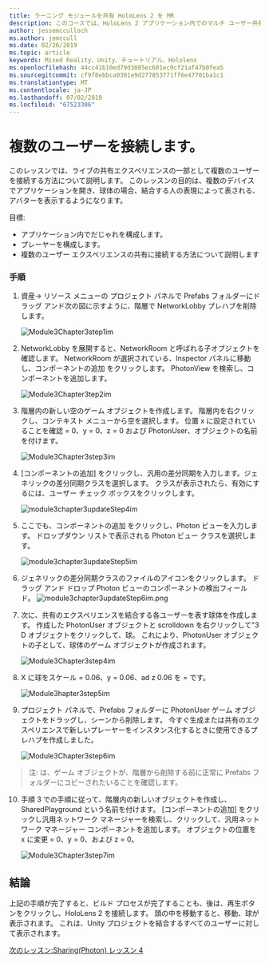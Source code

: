 ```yaml
---
title: ラーニング モジュールを共有 HoloLens 2 を MR
description: このコースでは、HoloLens 2 アプリケーション内でのマルチ ユーザー共有機能を実装する方法について説明します。
author: jessemcculloch
ms.author: jemccull
ms.date: 02/26/2019
ms.topic: article
keywords: Mixed Reality、Unity、チュートリアル、Hololens
ms.openlocfilehash: 44cc41b10ed79d3085ec601ec9cf21af47b0fea5
ms.sourcegitcommit: cf9f8ebbca0301e9d277853771ff6e47701ba1c1
ms.translationtype: MT
ms.contentlocale: ja-JP
ms.lasthandoff: 07/02/2019
ms.locfileid: "67523306"
---
```

# <a name="connecting-multiple-users"></a>複数のユーザーを接続します。

このレッスンでは、ライブの共有エクスペリエンスの一部として複数のユーザーを接続する方法について説明します。 このレッスンの目的は、複数のデバイスでアプリケーションを開き、球体の場合、結合する人の表現によって表される、アバターを表示するようになります。 

目標:

- アプリケーション内でだじゃれを構成します。
- プレーヤーを構成します。
- 複数のユーザー エクスペリエンスの共有に接続する方法について説明します

### <a name="instructions"></a>手順

1. 資産-> リソース メニューの プロジェクト パネルで Prefabs フォルダーにドラッグ アンド次の図に示すように、階層で NetworkLobby プレハブを削除します。


   ![Module3Chapter3step1im](images/module3chapter3step1im.PNG)

2. NetworkLobby を展開すると、NetworkRoom と呼ばれる子オブジェクトを確認します。 NetworkRoom が選択されている、Inspector パネルに移動し、コンポーネントの追加 をクリックします。 PhotonView を検索し、コンポーネントを追加します。

   ![Module3Chapter3tep2im](images/module3chapter3step2im.PNG)

3. 階層内の新しい空のゲーム オブジェクトを作成します。 階層内を右クリックし、コンテキスト メニューから空を選択します。 位置 x に設定されていることを確認 = 0、y = 0、z = 0 および PhotonUser、オブジェクトの名前を付けます。

   ![Module3Chapter3step3im](images/module3chapter3step3im.PNG)

4. [コンポーネントの追加] をクリックし、汎用の差分同期を入力します。ジェネリックの差分同期クラスを選択します。 クラスが表示されたら、有効にするには、ユーザー チェック ボックスをクリックします。 

   ![module3chapter3updateStep4im](images/module3chapter3updateStep4im.png)

5. ここでも、コンポーネントの追加 をクリックし、Photon ビューを入力します。 ドロップダウン リストで表示される Photon ビュー クラスを選択します。

   ![module3chapter3updateStep5im](images/module3chapter3updateStep5im.png)

6. ジェネリックの差分同期クラスのファイルのアイコンをクリックします。 ドラッグ アンド ドロップ Photon ビューのコンポーネントの検出フィールド。 ![module3chapter3updateStep6im.png](images/module3chapter3updateStep6im.png) 

7. 次に、共有のエクスペリエンスを結合する各ユーザーを表す球体を作成します。 作成した PhotonUser オブジェクトと scrolldown を右クリックして"3 D オブジェクトをクリックして、球。 これにより、PhotonUser オブジェクトの子として、球体のゲーム オブジェクトが作成されます。

   ![Module3Chapter3step4im](images/module3chapter3step4im.PNG)

8. X に球をスケール = 0.06、y = 0.06、ad z 0.06 を = です。

   ![Module3hapter3step5im](images/module3chapter3step5im.PNG)

9. プロジェクト パネルで、Prefabs フォルダーに PhotonUser ゲーム オブジェクトをドラッグし、シーンから削除します。 今すぐ生成または共有のエクスペリエンスで新しいプレーヤーをインスタンス化するときに使用できるプレハブを作成しました。

   ![Module3Chapter3step6im](images/module3chapter3step6im.PNG)

> 注: は、ゲーム オブジェクトが、階層から削除する前に正常に Prefabs フォルダーにコピーされたいることを確認します。

10. 手順 3 での手順に従って、階層内の新しいオブジェクトを作成し、SharedPlayground という名前を付けます。 [コンポーネントの追加] をクリックし汎用ネットワーク マネージャーを検索し、クリックして、汎用ネットワーク マネージャー コンポーネントを追加します。 オブジェクトの位置を x に変更 = 0、y = 0、および z = 0。

    ![Module3Chapter3step7im](images/module3chapter3step7im.PNG)


## <a name="congratulations"></a>結論

上記の手順が完了すると、ビルド プロセスが完了することも、後は、再生ボタンをクリックし、HoloLens 2 を接続します。 頭の中を移動すると、移動、球が表示されます。 これは、Unity プロジェクトを結合するすべてのユーザーに対して表示されます。

[次のレッスン:Sharing(Photon) レッスン 4](mrlearning-sharing(photon)-ch4.md)

